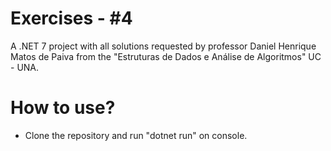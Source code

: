 # Exercises - #4
A .NET 7 project with all solutions requested by professor Daniel Henrique Matos de Paiva from the "Estruturas de Dados e Análise de Algoritmos" UC - UNA.

# How to use?
- Clone the repository and run "dotnet run" on console.
